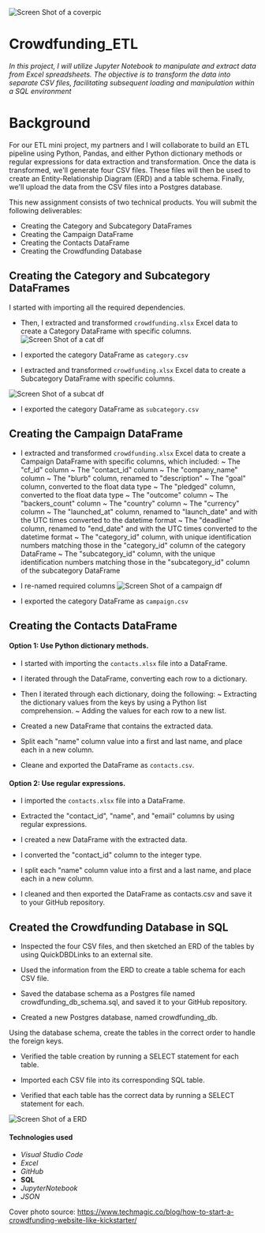 ![Screen Shot of a coverpic](ss/crowdcover2.png)
# Crowdfunding_ETL 
*In this project, I will utilize Jupyter Notebook to manipulate and extract data from Excel spreadsheets. The objective is to transform the data into separate CSV files, facilitating subsequent loading and manipulation within a SQL environment*


# Background
For our ETL mini project, my partners and I will collaborate to build an ETL pipeline using Python, Pandas, and either Python dictionary methods or regular expressions for data extraction and transformation. Once the data is transformed, we'll generate four CSV files. These files will then be used to create an Entity-Relationship Diagram (ERD) and a table schema. Finally, we'll upload the data from the CSV files into a Postgres database.

This new assignment consists of two technical products. You will submit the following deliverables:

* Creating the Category and Subcategory DataFrames
* Creating the Campaign DataFrame
* Creating the Contacts DataFrame
* Creating the Crowdfunding Database

## Creating the Category and Subcategory DataFrames
I started with importing all the required dependencies.

* Then, I extracted and transformed `crowdfunding.xlsx` Excel data to create a Category DataFrame with specific columns.
![Screen Shot of a cat df](ss/catexcel.png)

* I exported the category DataFrame as `category.csv`

* I extracted and transformed `crowdfunding.xlsx` Excel 
data to create a Subcategory DataFrame with specific columns.

![Screen Shot of a subcat df](ss/subcatexcel.png)

* I exported the category DataFrame as `subcategory.csv`

## Creating the Campaign DataFrame
* I extracted and transformed `crowdfunding.xlsx` Excel 
data to create a Campaign DataFrame with specific columns, which included:
    ~ The "cf_id" column
    ~ The "contact_id" column
    ~ The "company_name" column
    ~ The "blurb" column, renamed to "description"
    ~ The "goal" column, converted to the float data type
    ~ The "pledged" column, converted to the float data type
    ~ The "outcome" column
    ~ The "backers_count" column
    ~ The "country" column
    ~ The "currency" column
    ~ The "launched_at" column, renamed to "launch_date" and with the UTC times converted to the datetime format
    ~ The "deadline" column, renamed to "end_date" and with the UTC times converted to the datetime format
    ~ The "category_id" column, with unique identification numbers matching those in the "category_id" column of the category DataFrame
    ~ The "subcategory_id" column, with the unique identification numbers matching those in the "subcategory_id" column of the subcategory DataFrame

* I re-named required columns 
![Screen Shot of a campaign df](ss/campexcel.png)

* I exported the category DataFrame as `campaign.csv`


## Creating the Contacts DataFrame


#### Option 1: Use Python dictionary methods.
* I started with importing the `contacts.xlsx` file into a DataFrame.

* I iterated through the DataFrame, converting each row to a dictionary.

* Then I iterated through each dictionary, doing the following:
~ Extracting the dictionary values from the keys by using a Python list comprehension.
~ Adding the values for each row to a new list.

* Created a new DataFrame that contains the extracted data.

* Split each "name" column value into a first and last name, and place each in a new column.

* Cleane and exported the DataFrame as `contacts.csv`.



#### Option 2: Use regular expressions.
* I imported the `contacts.xlsx` file into a DataFrame.

* Extracted the "contact_id", "name", and "email" columns by using regular expressions.

* I created a new DataFrame with the extracted data.

* I converted the "contact_id" column to the integer type.

* I split each "name" column value into a first and a last name, and place each in a new column.

* I cleaned and then exported the DataFrame as contacts.csv and save it to your GitHub repository.

## Created the Crowdfunding Database in SQL
* Inspected the four CSV files, and then sketched an ERD of the tables by using QuickDBDLinks to an external site.

* Used the information from the ERD to create a table schema for each CSV file.

* Saved the database schema as a Postgres file named crowdfunding_db_schema.sql, and saved it to your GitHub repository.

* Created a new Postgres database, named crowdfunding_db.

Using the database schema, create the tables in the correct order to handle the foreign keys.

* Verified the table creation by running a SELECT statement for each table.

* Imported each CSV file into its corresponding SQL table.

* Verified that each table has the correct data by running a SELECT statement for each.

![Screen Shot of a ERD](ss/erdminiproject2.png)

#### Technologies used
* *Visual Studio Code*
* *Excel* 
* *GitHub* 
* **SQL**
* *JupyterNotebook*
* *JSON*

Cover photo source: https://www.techmagic.co/blog/how-to-start-a-crowdfunding-website-like-kickstarter/